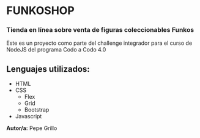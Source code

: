 # FUNKOSHOP

### Tienda en línea sobre venta de figuras coleccionables Funkos

Este es un proyecto como parte del challenge integrador para el curso de NodeJS del programa Codo a Codo 4.0

## Lenguajes utilizados:
- HTML
- CSS
    - Flex
    - Grid
    - Bootstrap
- Javascript

__Autor/a:__ Pepe Grillo
